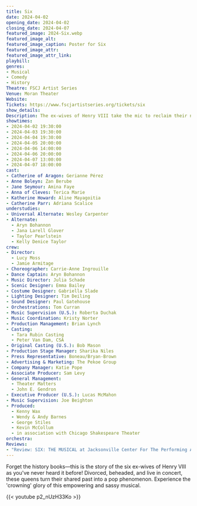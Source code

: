 ```yaml
---
title: Six
date: 2024-04-02
opening_date: 2024-04-02
closing_date: 2024-04-07
featured_image: 2024-Six.webp
featured_image_alt: 
featured_image_caption: Poster for Six
featured_image_attr: 
featured_image_attr_link: 
playbill:
genres: 
- Musical
- Comedy
- History
Theatre: FSCJ Artist Series
Venue: Moran Theater
Website: 
Tickets: https://www.fscjartistseries.org/tickets/six
show_details: 
Description: The ex-wives of Henry VIII take the mic to reclaim their narrative, one pop anthem at a time.
showtimes:
- 2024-04-02 19:30:00
- 2024-04-03 19:30:00
- 2024-04-04 19:30:00
- 2024-04-05 20:00:00
- 2024-04-06 14:00:00
- 2024-04-06 20:00:00
- 2024-04-07 13:00:00
- 2024-04-07 18:00:00
cast:
- Catherine of Aragon: Gerianne Pérez
- Anne Boleyn: Zan Berube
- Jane Seymour: Amina Faye
- Anna of Cleves: Terica Marie
- Katherine Howard: Aline Mayagoitia
- Catherine Parr: Adriana Scalice
understudies:
- Universal Alternate: Wesley Carpenter
- Alternate: 
  - Aryn Bohannon
  - Jana Larell Glover
  - Taylor Pearlstein
  - Kelly Denice Taylor
crew:
- Director: 
  - Lucy Moss
  - Jamie Armitage
- Choreographer: Carrie-Anne Ingrouille
- Dance Captain: Aryn Bohannon
- Music Director: Julia Schade
- Scenic Designer: Emma Bailey
- Costume Designer: Gabriella Slade
- Lighting Designer: Tim Deiling
- Sound Designer: Paul Gatehouse
- Orchestrations: Tom Curran
- Music Supervision (U.S.): Roberta Duchak
- Music Coordination: Kristy Norter
- Production Management: Brian Lynch
- Casting: 
  - Tara Rubin Casting
  - Peter Van Dam, CSA
- Original Casting (U.S.): Bob Mason
- Production Stage Manager: Sharika Niles
- Press Representative: Boneau/Bryan-Brown
- Advertising & Marketing: The Pekoe Group
- Company Manager: Katie Pope
- Associate Producer: Sam Levy
- General Management: 
  - Theater Matters
  - John E. Gendron
- Executive Producer (U.S.): Lucas McMahon
- Music Supervision: Joe Beighton
- Produced: 
  - Kenny Wax
  - Wendy & Andy Barnes
  - George Stiles
  - Kevin McCollum
  - in association with Chicago Shakespeare Theater
orchestra:
Reviews:
- "Review: SIX: THE MUSICAL at Jacksonville Center For The Performing Arts | BroadwayWorld": https://www.broadwayworld.com/jacksonville/article/Review-SIX-THE-MUSICAL-at-Jacksonville-Center-For-The-Performing-Arts-20240402
---
```

Forget the history books—this is the story of the six ex-wives of Henry VIII as you've never heard it before! Divorced, beheaded, and live in concert, these queens turn their shared past into a pop phenomenon. Experience the 'crowning' glory of this empowering and sassy musical.

{{< youtube p2_nUzH33Ko >}}